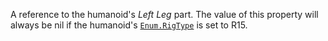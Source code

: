 A reference to the humanoid's *Left Leg* part. The value of this property
will always be nil if the humanoid's [`Enum.RigType`](https://create.roblox.com/docs/reference/engine/enums/RigType) is set to R15.